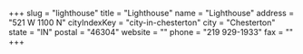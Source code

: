 +++
slug = "lighthouse"
title = "Lighthouse"
name = "Lighthouse"
address = "521 W 1100 N"
cityIndexKey = "city-in-chesterton"
city = "Chesterton"
state = "IN"
postal = "46304"
website = ""
phone = "219 929-1933"
fax = ""
+++
